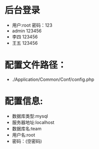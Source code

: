 # 后台登录<br />
* 用户:root 密码：123 
* admin 123456 
* 李四 123456 
* 王五 123456 
# 配置文件路径：<br /> 
* ./Application/Common/Conf/config.php 
# 配置信息: <br />
* 数据库类型:mysql 
* 服务器地址:localhost 
* 数据库名:team 
* 用户名:root 
* 密码：(空密码)

